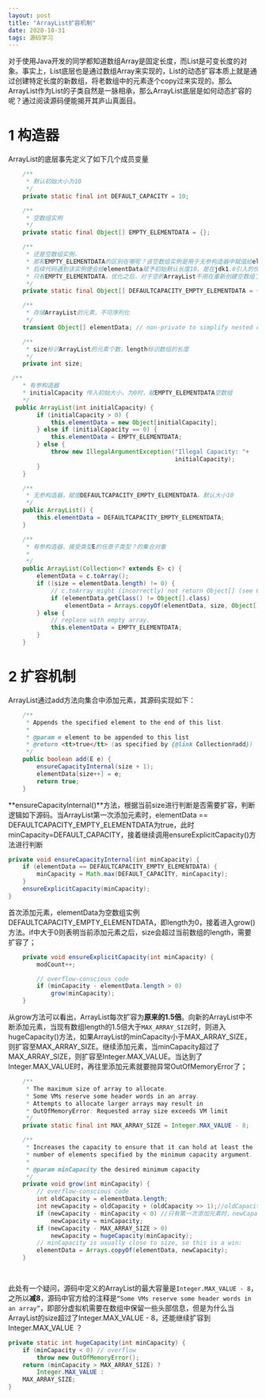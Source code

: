 ```yaml
---
layout: post
title: "ArrayList扩容机制"
date: 2020-10-31
tags: 源码学习
---
```


对于使用Java开发的同学都知道数组Array是固定长度，而List是可变长度的对象。事实上，List底层也是通过数组Array来实现的，List的动态扩容本质上就是通过创建特定长度的新数组，将老数组中的元素逐个copy过来实现的。那么ArrayList作为List的子类自然是一脉相承，那么ArrayList底层是如何动态扩容的呢？通过阅读源码便能揭开其庐山真面目。

# 1 构造器

ArrayList的底层事先定义了如下几个成员变量

```java
	/**
     * 默认初始大小为10
     */
    private static final int DEFAULT_CAPACITY = 10;

    /**
     * 空数组实例
     */
    private static final Object[] EMPTY_ELEMENTDATA = {};

    /**
     * 还是空数组实例，
     * 那和EMPTY_ELEMENTDATA的区别在哪呢？该空数组实例是用于无参构造器中赋值给elementData，
     * 后续代码遇到该实例便会给elementData赋予初始默认长度10。是在jdk1.8引入的优化，1.7及之前
     * 只有EMPTY_ELEMENTDATA，优化之后，对于空的ArrayList不用在重新创建空数组了，只需要都指向			 * EMPTY_ELEMENTDATA即可
     */
    private static final Object[] DEFAULTCAPACITY_EMPTY_ELEMENTDATA = {};

    /**
     * 存储ArrayList的元素，不可序列化
     */
    transient Object[] elementData; // non-private to simplify nested class access

    /**
     * size标识ArrayList的元素个数，length标识数组的长度
     */
    private int size;
```

```java
 /**
    * 有参构造器
    * initialCapacity 传入初始大小，为0时，赋EMPTY_ELEMENTDATA空数组
    */
  public ArrayList(int initialCapacity) {
        if (initialCapacity > 0) {
            this.elementData = new Object[initialCapacity];
        } else if (initialCapacity == 0) {
            this.elementData = EMPTY_ELEMENTDATA;
        } else {
            throw new IllegalArgumentException("Illegal Capacity: "+
                                               initialCapacity);
        }
    }

    /**
     * 无参构造器，赋值DEFAULTCAPACITY_EMPTY_ELEMENTDATA，默认大小10
     */
    public ArrayList() {
        this.elementData = DEFAULTCAPACITY_EMPTY_ELEMENTDATA;
    }

    /**
     * 有参构造器，接受类型E的任意子类型？的集合对象
     * 
     */
    public ArrayList(Collection<? extends E> c) {
        elementData = c.toArray();
        if ((size = elementData.length) != 0) {
            // c.toArray might (incorrectly) not return Object[] (see 6260652)
            if (elementData.getClass() != Object[].class)
                elementData = Arrays.copyOf(elementData, size, Object[].class);
        } else {
            // replace with empty array.
            this.elementData = EMPTY_ELEMENTDATA;
        }
    }
```



# 2 扩容机制

ArrayList通过add方法向集合中添加元素，其源码实现如下：

```java
	/**
     * Appends the specified element to the end of this list.
     *
     * @param e element to be appended to this list
     * @return <tt>true</tt> (as specified by {@link Collection#add})
     */
    public boolean add(E e) {
        ensureCapacityInternal(size + 1);  
        elementData[size++] = e;
        return true;
    }
```

**ensureCapacityInternal()**方法，根据当前size进行判断是否需要扩容，判断逻辑如下源码。当ArrayList第一次添加元素时，elementData == DEFAULTCAPACITY_EMPTY_ELEMENTDATA为true，此时minCapacity=DEFAULT_CAPACITY，接着继续调用ensureExplicitCapacity()方法进行判断

```java
private void ensureCapacityInternal(int minCapacity) {
    if (elementData == DEFAULTCAPACITY_EMPTY_ELEMENTDATA) {
        minCapacity = Math.max(DEFAULT_CAPACITY, minCapacity);
    }
    ensureExplicitCapacity(minCapacity);
}
```

首次添加元素，elementData为空数组实例DEFAULTCAPACITY_EMPTY_ELEMENTDATA，即length为0，接着进入grow()方法。if中大于0则表明当前添加元素之后，size会超过当前数组的length，需要扩容了；

```java
 	private void ensureExplicitCapacity(int minCapacity) {
        modCount++;

        // overflow-conscious code
        if (minCapacity - elementData.length > 0)
            grow(minCapacity);
    }
```

从grow方法可以看出，ArrayList每次扩容为**原来的1.5倍**。向新的ArrayList中不断添加元素，当现有数组length的1.5倍大于``MAX_ARRAY_SIZE``时，则进入hugeCapacity()方法，如果ArrayList的minCapacity小于MAX_ARRAY_SIZE，则扩容至MAX_ARRAY_SIZE。继续添加元素，当minCapacity超过了MAX_ARRAY_SIZE，则扩容至Integer.MAX_VALUE。当达到了Integer.MAX_VALUE时，再往里添加元素就要抛异常OutOfMemoryError了；

```java
	/**
     * The maximum size of array to allocate.
     * Some VMs reserve some header words in an array.
     * Attempts to allocate larger arrays may result in
     * OutOfMemoryError: Requested array size exceeds VM limit
     */
    private static final int MAX_ARRAY_SIZE = Integer.MAX_VALUE - 8;

    /**
     * Increases the capacity to ensure that it can hold at least the
     * number of elements specified by the minimum capacity argument.
     *
     * @param minCapacity the desired minimum capacity
     */
    private void grow(int minCapacity) {
        // overflow-conscious code
        int oldCapacity = elementData.length;
        int newCapacity = oldCapacity + (oldCapacity >> 1);//oldCapacity + oldCapacity/2
        if (newCapacity - minCapacity < 0) //只有第一次添加元素时，newCapacity=0，走该if
            newCapacity = minCapacity;
        if (newCapacity - MAX_ARRAY_SIZE > 0)
            newCapacity = hugeCapacity(minCapacity);
        // minCapacity is usually close to size, so this is a win:
        elementData = Arrays.copyOf(elementData, newCapacity);
    }

    
```

此处有一个疑问，源码中定义的ArrayList的最大容量是``Integer.MAX_VALUE - 8``，之所以**减8**，源码中官方给的注释是``“Some VMs reserve some header words in an array”``，即部分虚拟机需要在数组中保留一些头部信息，但是为什么当ArrayList的size超过了Integer.MAX_VALUE - 8，还能继续扩容到Integer.MAX_VALUE ？

```java
private static int hugeCapacity(int minCapacity) {
    if (minCapacity < 0) // overflow
        throw new OutOfMemoryError();
    return (minCapacity > MAX_ARRAY_SIZE) ?
        Integer.MAX_VALUE :
    MAX_ARRAY_SIZE;
}
```

